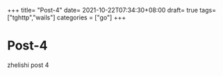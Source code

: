 +++
title= "Post-4"
date= 2021-10-22T07:34:30+08:00
draft= true
tags= ["tghttp","wails"]
categories = ["go"]
+++

# Post-4

zhelishi post 4

